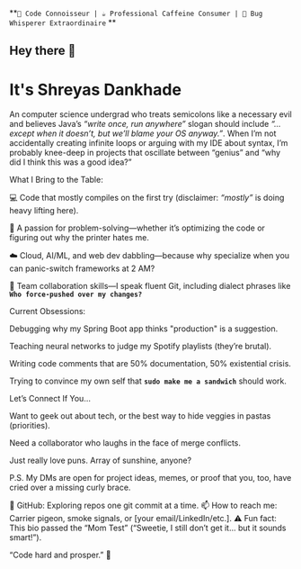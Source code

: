 **`🚀 Code Connoisseur | ☕ Professional Caffeine Consumer | 🐛 Bug Whisperer Extraordinaire`
**
## Hey there 👋
# It's Shreyas Dankhade

An computer science undergrad who treats semicolons like a necessary evil and believes Java’s _“write once, run anywhere”_ slogan should include _“…except when it doesn’t, but we’ll blame your OS anyway.”_. When I’m not accidentally creating infinite loops or arguing with my IDE about syntax, I’m probably knee-deep in projects that oscillate between “genius” and “why did I think this was a good idea?”

What I Bring to the Table:

💻 Code that mostly compiles on the first try (disclaimer: _“mostly”_ is doing heavy lifting here).

🧠 A passion for problem-solving—whether it’s optimizing the code or figuring out why the printer hates me.

☁️ Cloud, AI/ML, and web dev dabbling—because why specialize when you can panic-switch frameworks at 2 AM?

🤝 Team collaboration skills—I speak fluent Git, including dialect phrases like **`Who force-pushed over my changes?`**

Current Obsessions:

Debugging why my Spring Boot app thinks "production" is a suggestion.

Teaching neural networks to judge my Spotify playlists (they’re brutal).

Writing code comments that are 50% documentation, 50% existential crisis.

Trying to convince my own self that **`sudo make me a sandwich`** should work.

Let’s Connect If You…

Want to geek out about tech, or the best way to hide veggies in pastas (priorities).

Need a collaborator who laughs in the face of merge conflicts.

Just really love puns. Array of sunshine, anyone?

P.S. My DMs are open for project ideas, memes, or proof that you, too, have cried over a missing curly brace.

🔗 GitHub: Exploring repos one git commit at a time.
📫 How to reach me: Carrier pigeon, smoke signals, or [your email/LinkedIn/etc.].
⚠️ Fun fact: This bio passed the “Mom Test” (“Sweetie, I still don’t get it… but it sounds smart!”).

“Code hard and prosper.” 🖖

<!--
**ShreyasDankhade/ShreyasDankhade** is a ✨ _special_ ✨ repository because its `README.md` (this file) appears on your GitHub profile.

Here are some ideas to get you started:

- 🔭 I’m currently working on ...
- 🌱 I’m currently learning ...
- 👯 I’m looking to collaborate on ...
- 🤔 I’m looking for help with ...
- 💬 Ask me about ...
- 📫 How to reach me: ...
- 😄 Pronouns: ...
- ⚡ Fun fact: ...
-->
